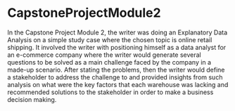 # CapstoneProjectModule2

In the Capstone Project Module 2, the writer was doing an Explanatory Data Analysis on a simple study case where the chosen topic is online retail shipping. It involved the writer with positioning himself as a data analyst for an e-commerce company where the writer would generate several questions to be solved as a main challenge faced by the company in a made-up scenario. After stating the problems, then the writer would define a stakeholder to address the challenge to and provided insights from such analysis on what were the key factors that each warehouse was lacking and recommended solutions to the stakeholder in order to make a business decision making.
